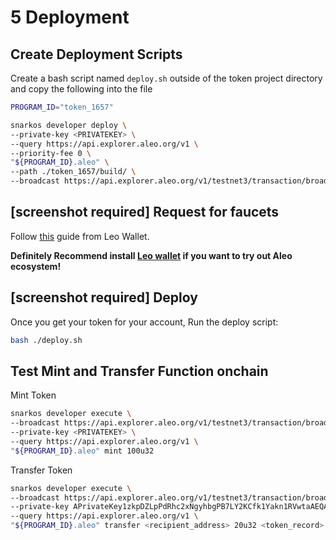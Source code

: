 # 5 Deployment

## Create Deployment Scripts
Create a bash script named `deploy.sh` outside of the token project directory and copy the following into the file

```bash
PROGRAM_ID="token_1657"

snarkos developer deploy \
--private-key <PRIVATEKEY> \
--query https://api.explorer.aleo.org/v1 \
--priority-fee 0 \
"${PROGRAM_ID}.aleo" \
--path ./token_1657/build/ \
--broadcast https://api.explorer.aleo.org/v1/testnet3/transaction/broadcast
```

## [screenshot required] Request for faucets

Follow [this](https://www.leo.app/blog/aleo-faucet) guide from Leo Wallet.

**Definitely Recommend install [Leo wallet](https://www.leo.app/) if you want to try out Aleo ecosystem!**

## [screenshot required] Deploy

Once you get your token for your account, Run the deploy script:

```bash
bash ./deploy.sh
```

## Test Mint and Transfer Function onchain

Mint Token
```bash
snarkos developer execute \
--broadcast https://api.explorer.aleo.org/v1/testnet3/transaction/broadcast \
--private-key <PRIVATEKEY> \
--query https://api.explorer.aleo.org/v1 \
"${PROGRAM_ID}.aleo" mint 100u32
```

Transfer Token
```bash
snarkos developer execute \
--broadcast https://api.explorer.aleo.org/v1/testnet3/transaction/broadcast \
--private-key APrivateKey1zkpDZLpPdRhc2xNgyhbgPB7LY2KCfk1Yakn1RVwtaAEQAqe \
--query https://api.explorer.aleo.org/v1 \
"${PROGRAM_ID}.aleo" transfer <recipient_address> 20u32 <token_record>
```
